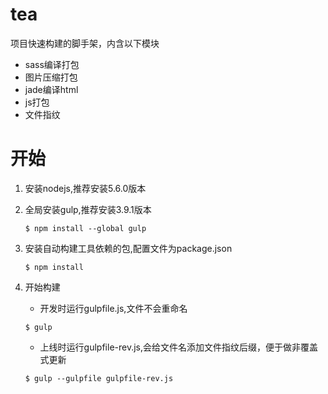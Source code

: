 # tea
项目快速构建的脚手架，内含以下模块

+ sass编译打包
+ 图片压缩打包
+ jade编译html
+ js打包
+ 文件指纹

# 开始 
1. 安装nodejs,推荐安装5.6.0版本
2. 全局安装gulp,推荐安装3.9.1版本  

    `$ npm install --global gulp`
3. 安装自动构建工具依赖的包,配置文件为package.json  

    `$ npm install`

4. 开始构建
    + 开发时运行gulpfile.js,文件不会重命名  

    `$ gulp`
    + 上线时运行gulpfile-rev.js,会给文件名添加文件指纹后缀，便于做非覆盖式更新  
    
    `$ gulp --gulpfile gulpfile-rev.js`
